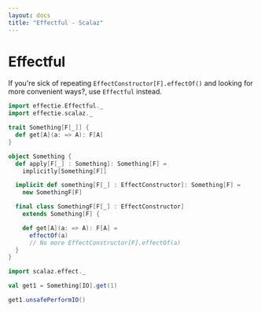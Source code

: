 ```yaml
---
layout: docs
title: "Effectful - Scalaz"
---
```


# Effectful
If you're sick of repeating `EffectConstructor[F].effectOf()` and looking for more convenient ways?, use `Effectful` instead.

```scala mdoc:reset-object
import effectie.Effectful._
import effectie.scalaz._

trait Something[F[_]] {
  def get[A](a: => A): F[A]
}

object Something {
  def apply[F[_] : Something]: Something[F] =
    implicitly[Something[F]]

  implicit def something[F[_] : EffectConstructor]: Something[F] =
    new SomethingF[F]

  final class SomethingF[F[_] : EffectConstructor]
    extends Something[F] {

    def get[A](a: => A): F[A] =
      effectOf(a)
      // No more EffectConstructor[F].effectOf(a)
  }
}

import scalaz.effect._

val get1 = Something[IO].get(1)

get1.unsafePerformIO()
```
